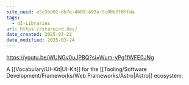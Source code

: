 ```yaml
---
site_uuid: a5c5bd02-db7e-4b09-a92a-5c00b7f8ffda
tags:
  - UI-Libraries
url: https://starwind.dev/
date_created: 2025-03-21
date_modified: 2025-03-24
---
```


https://youtu.be/WUNGv0uJPBQ?si=Wum-yPg1fWFE0JNg

A [[Vocabulary/UI-Kit|UI-Kit]] for the [[Tooling/Software Development/Frameworks/Web Frameworks/Astro|Astro]] ecosystem.
